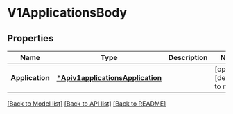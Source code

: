 # V1ApplicationsBody

## Properties
Name | Type | Description | Notes
------------ | ------------- | ------------- | -------------
**Application** | [***Apiv1applicationsApplication**](apiv1applications_application.md) |  | [optional] [default to null]

[[Back to Model list]](../README.md#documentation-for-models) [[Back to API list]](../README.md#documentation-for-api-endpoints) [[Back to README]](../README.md)

